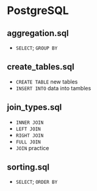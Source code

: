 # PostgreSQL

## **aggregation.sql**
- `SELECT`; `GROUP BY`


## **create_tables.sql**
- `CREATE TABLE` new tables
- `INSERT INTO` data into tambles


## **join_types.sql**
- `INNER JOIN`
- `LEFT JOIN`
- `RIGHT JOIN`
- `FULL JOIN`
- `JOIN` practice


## **sorting.sql**
- `SELECT`; `ORDER BY `